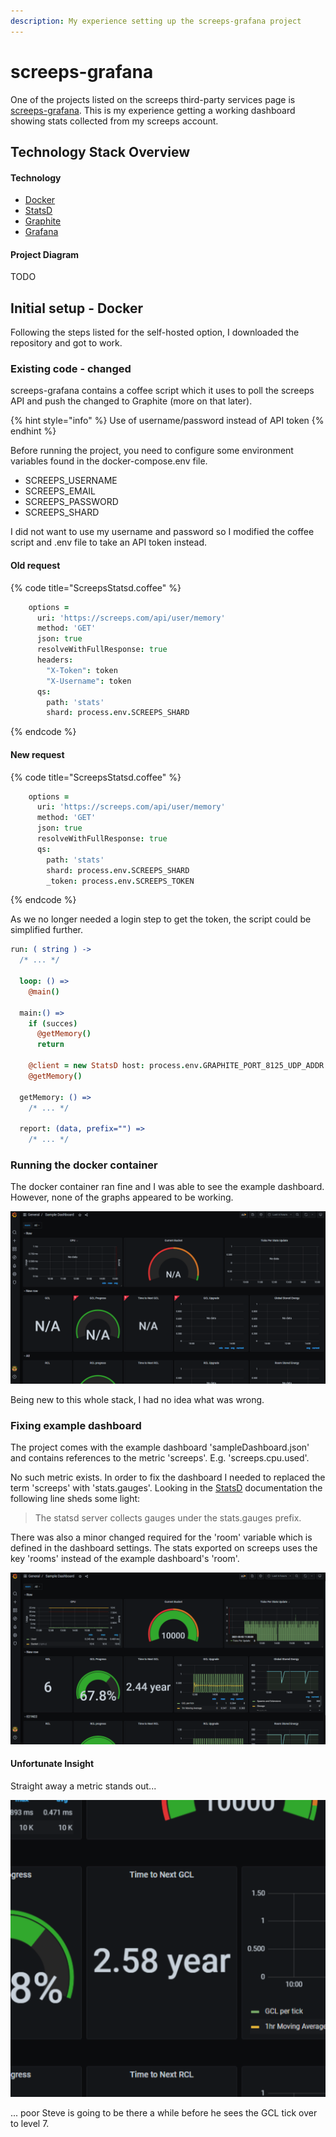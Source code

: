 ```yaml
---
description: My experience setting up the screeps-grafana project
---
```


# screeps-grafana

One of the projects listed on the screeps third-party services page is [screeps-grafana](https://github.com/screepers/screeps-grafana). This is my experience getting a working dashboard showing stats collected from my screeps account.

## Technology Stack Overview

#### Technology

* [Docker](https://www.docker.com/)
* [StatsD](https://statsd.readthedocs.io/en/v3.1/index.html)
* [Graphite](https://grafana.com/docs/grafana/latest/datasources/graphite/)
* [Grafana](https://grafana.com/)

#### Project Diagram

TODO

## Initial setup - Docker

Following the steps listed for the self-hosted option, I downloaded the repository and got to work.

### Existing code - changed

screeps-grafana contains a coffee script which it uses to poll the screeps API and push the changed to Graphite \(more on that later\).

{% hint style="info" %}
Use of username/password instead of API token
{% endhint %}

Before running the project, you need to configure some environment variables found in the docker-compose.env file.

* SCREEPS\_USERNAME
* SCREEPS\_EMAIL
* SCREEPS\_PASSWORD
* SCREEPS\_SHARD

I did not want to use my username and password so I modified the coffee script and .env file to take an API token instead.

#### Old request

{% code title="ScreepsStatsd.coffee" %}
```coffeescript
    options =
      uri: 'https://screeps.com/api/user/memory'
      method: 'GET' 
      json: true
      resolveWithFullResponse: true
      headers:
        "X-Token": token
        "X-Username": token
      qs:
        path: 'stats'
        shard: process.env.SCREEPS_SHARD
```
{% endcode %}

#### New request

{% code title="ScreepsStatsd.coffee" %}
```coffeescript
    options =
      uri: 'https://screeps.com/api/user/memory'
      method: 'GET' 
      json: true
      resolveWithFullResponse: true
      qs:
        path: 'stats'
        shard: process.env.SCREEPS_SHARD
        _token: process.env.SCREEPS_TOKEN
```
{% endcode %}

As we no longer needed a login step to get the token, the script could be simplified further.

```coffeescript
run: ( string ) ->
  /* ... */

  loop: () =>
    @main()

  main:() =>
    if (succes)
      @getMemory()
      return

    @client = new StatsD host: process.env.GRAPHITE_PORT_8125_UDP_ADDR
    @getMemory()

  getMemory: () =>
    /* ... */

  report: (data, prefix="") =>
    /* ... */
```

### Running the docker container

The docker container ran fine and I was able to see the example dashboard. However, none of the graphs appeared to be working.

![](../../.gitbook/assets/brokendashboard.png)

Being new to this whole stack, I had no idea what was wrong.

### Fixing example dashboard

The project comes with the example dashboard 'sampleDashboard.json' and contains references to the metric 'screeps'. E.g. 'screeps.cpu.used'.

No such metric exists. In order to fix the dashboard I needed to replaced the term 'screeps' with 'stats.gauges'. Looking in the [StatsD](https://statsd.readthedocs.io/en/v3.1/types.html#gauges) documentation the following line sheds some light:

> The statsd server collects gauges under the stats.gauges prefix.

There was also a minor changed required for the 'room' variable which is defined in the dashboard settings. The stats exported on screeps uses the key 'rooms' instead of the example dashboard's 'room'.

![](../../.gitbook/assets/image%20%282%29.png)

#### Unfortunate Insight

Straight away a metric stands out... 

![](../../.gitbook/assets/image%20%281%29.png)

... poor Steve is going to be there a while before he sees the GCL tick over to level 7.

